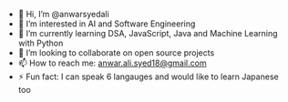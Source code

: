 - 👋 Hi, I’m @anwarsyedali
- 👀 I’m interested in AI and Software Engineering
- 🌱 I’m currently learning DSA, JavaScript, Java and Machine Learning with Python
- 💞️ I’m looking to collaborate on open source projects
- 📫 How to reach me: anwar.ali.syed18@gmail.com
- ⚡ Fun fact: I can speak 6 langauges and would like to learn Japanese too

<!---
anwarsyedali/anwarsyedali is a ✨ special ✨ repository because its `README.md` (this file) appears on your GitHub profile.
You can click the Preview link to take a look at your changes.
--->
